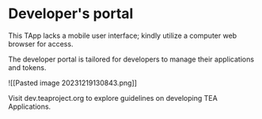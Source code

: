 # Developer's portal

This TApp lacks a mobile user interface; kindly utilize a computer web browser for access.

The developer portal is tailored for developers to manage their applications and tokens.

![[Pasted image 20231219130843.png]]

Visit dev.teaproject.org to explore guidelines on developing TEA Applications.